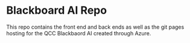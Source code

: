 # Blackboard AI Repo

This repo contains the front end and back ends as well as the git pages hosting for the QCC Blackbaord AI created through Azure.
